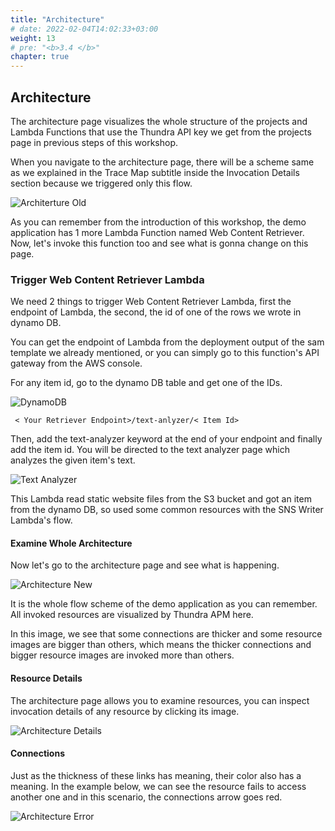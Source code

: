 ```yaml
---
title: "Architecture"
# date: 2022-02-04T14:02:33+03:00
weight: 13
# pre: "<b>3.4 </b>"
chapter: true
---
```


## Architecture

The architecture page visualizes the whole structure of the projects and Lambda Functions that use the Thundra API key we get from the projects page in previous steps of this workshop.

When you navigate to the architecture page, there will be a scheme same as we explained in the Trace Map subtitle inside the Invocation Details section because we triggered only this flow.


![Architerture Old](/images/_monitoring/architecture_old.png)


As you can remember from the introduction of this workshop, the demo application has 1 more Lambda Function named Web Content Retriever. Now, let's invoke this function too and see what is gonna change on this page.


### Trigger Web Content Retriever Lambda

We need 2 things to trigger Web Content Retriever Lambda, first the endpoint of Lambda, the second, the id of one of the rows we wrote in dynamo DB.

 You can get the endpoint of Lambda from the deployment output of the sam template we already mentioned, or you can simply go to this function's API gateway from the AWS console.

For any item id, go to the dynamo DB table and get one of the IDs.

![DynamoDB](/images/_monitoring/dynamodb_items.png)


<code> < Your Retriever Endpoint>/text-anlyzer/< Item Id> </code>

Then, add the text-analyzer keyword at the end of your endpoint and finally add the item id. You will be directed to the text analyzer page which analyzes the given item's text.

![Text Analyzer](/images/_monitoring/text_analyzer.png)


This Lambda read static website files from the S3 bucket and got an item from the dynamo DB, so used some common resources with the SNS Writer Lambda's flow.

#### Examine Whole Architecture

Now let's go to the architecture page and see what is happening.

![Architecture New](/images/_monitoring/architecture.png)

It is the whole flow scheme of the demo application as you can remember. All invoked resources are visualized by Thundra APM here.

In this image, we see that some connections are thicker and some resource images are bigger than others, which means the thicker connections and bigger resource images are invoked more than others.

#### Resource Details

The architecture page allows you to examine resources, you can inspect invocation details of any resource by clicking its image.

![Architecture Details](/images/_monitoring/architecture_with_resource_details.png)


#### Connections

Just as the thickness of these links has meaning, their color also has a meaning. In the example below, we can see the resource fails to access another one and in this scenario, the connections arrow goes red.

![Architecture Error](/images/_monitoring/architecture_with_error.png)
